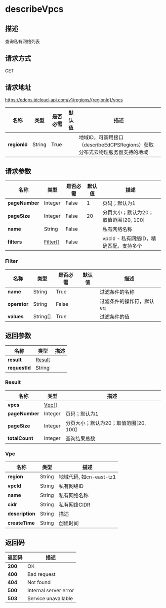# describeVpcs


## 描述
查询私有网络列表

## 请求方式
GET

## 请求地址
https://edcps.jdcloud-api.com/v1/regions/{regionId}/vpcs

|名称|类型|是否必需|默认值|描述|
|---|---|---|---|---|
|**regionId**|String|True| |地域ID，可调用接口（describeEdCPSRegions）获取分布式云物理服务器支持的地域|

## 请求参数
|名称|类型|是否必需|默认值|描述|
|---|---|---|---|---|
|**pageNumber**|Integer|False|1|页码；默认为1|
|**pageSize**|Integer|False|20|分页大小；默认为20；取值范围[20, 100]|
|**name**|String|False| |私有网络名称|
|**filters**|[Filter[]](#filter)|False| |vpcId - 私有网络ID，精确匹配，支持多个<br>|

### <div id="filter">Filter</div>
|名称|类型|是否必需|默认值|描述|
|---|---|---|---|---|
|**name**|String|True| |过滤条件的名称|
|**operator**|String|False| |过滤条件的操作符，默认eq|
|**values**|String[]|True| |过滤条件的值|

## 返回参数
|名称|类型|描述|
|---|---|---|
|**result**|[Result](#result)| |
|**requestId**|String| |

### <div id="result">Result</div>
|名称|类型|描述|
|---|---|---|
|**vpcs**|[Vpc[]](#vpc)| |
|**pageNumber**|Integer|页码；默认为1|
|**pageSize**|Integer|分页大小；默认为20；取值范围[20, 100]|
|**totalCount**|Integer|查询结果总数|
### <div id="vpc">Vpc</div>
|名称|类型|描述|
|---|---|---|
|**region**|String|地域代码, 如cn-east-tz1|
|**vpcId**|String|私有网络ID|
|**name**|String|私有网络名称|
|**cidr**|String|私有网络CIDR|
|**description**|String|描述|
|**createTime**|String|创建时间|

## 返回码
|返回码|描述|
|---|---|
|**200**|OK|
|**400**|Bad request|
|**404**|Not found|
|**500**|Internal server error|
|**503**|Service unavailable|
